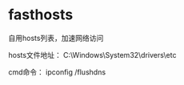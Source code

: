 # fasthosts
自用hosts列表，加速网络访问

hosts文件地址：
C:\Windows\System32\drivers\etc

cmd命令：
ipconfig /flushdns

